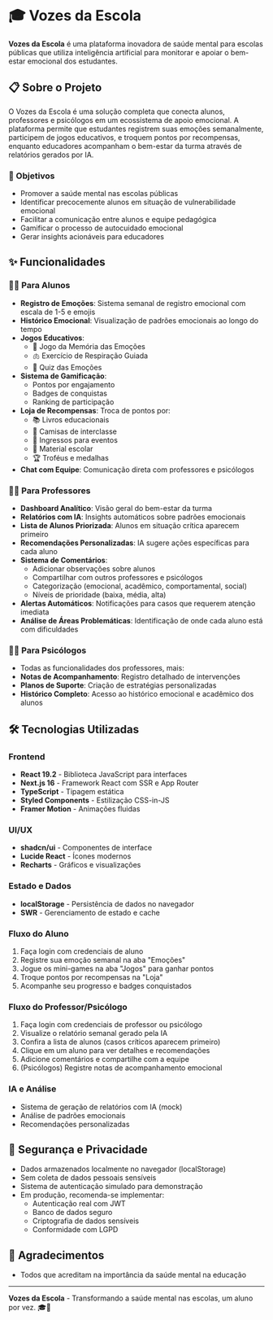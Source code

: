 # 🎓 Vozes da Escola

**Vozes da Escola** é uma plataforma inovadora de saúde mental para escolas públicas que utiliza inteligência artificial para monitorar e apoiar o bem-estar emocional dos estudantes.


## 📋 Sobre o Projeto

O Vozes da Escola é uma solução completa que conecta alunos, professores e psicólogos em um ecossistema de apoio emocional. A plataforma permite que estudantes registrem suas emoções semanalmente, participem de jogos educativos, e troquem pontos por recompensas, enquanto educadores acompanham o bem-estar da turma através de relatórios gerados por IA.

### 🎯 Objetivos

- Promover a saúde mental nas escolas públicas
- Identificar precocemente alunos em situação de vulnerabilidade emocional
- Facilitar a comunicação entre alunos e equipe pedagógica
- Gamificar o processo de autocuidado emocional
- Gerar insights acionáveis para educadores

## ✨ Funcionalidades

### 👨‍🎓 Para Alunos

- **Registro de Emoções**: Sistema semanal de registro emocional com escala de 1-5 e emojis
- **Histórico Emocional**: Visualização de padrões emocionais ao longo do tempo
- **Jogos Educativos**:
  - 🧠 Jogo da Memória das Emoções
  - 🫁 Exercício de Respiração Guiada
  - 📝 Quiz das Emoções
- **Sistema de Gamificação**:
  - Pontos por engajamento
  - Badges de conquistas
  - Ranking de participação
- **Loja de Recompensas**: Troca de pontos por:
  - 📚 Livros educacionais
  - 👕 Camisas de interclasse
  - 🎫 Ingressos para eventos
  - 🎨 Material escolar
  - 🏆 Troféus e medalhas
- **Chat com Equipe**: Comunicação direta com professores e psicólogos

### 👨‍🏫 Para Professores

- **Dashboard Analítico**: Visão geral do bem-estar da turma
- **Relatórios com IA**: Insights automáticos sobre padrões emocionais
- **Lista de Alunos Priorizada**: Alunos em situação crítica aparecem primeiro
- **Recomendações Personalizadas**: IA sugere ações específicas para cada aluno
- **Sistema de Comentários**: 
  - Adicionar observações sobre alunos
  - Compartilhar com outros professores e psicólogos
  - Categorização (emocional, acadêmico, comportamental, social)
  - Níveis de prioridade (baixa, média, alta)
- **Alertas Automáticos**: Notificações para casos que requerem atenção imediata
- **Análise de Áreas Problemáticas**: Identificação de onde cada aluno está com dificuldades

### 👨‍⚕️ Para Psicólogos

- Todas as funcionalidades dos professores, mais:
- **Notas de Acompanhamento**: Registro detalhado de intervenções
- **Planos de Suporte**: Criação de estratégias personalizadas
- **Histórico Completo**: Acesso ao histórico emocional e acadêmico dos alunos

## 🛠️ Tecnologias Utilizadas

### Frontend
- **React 19.2** - Biblioteca JavaScript para interfaces
- **Next.js 16** - Framework React com SSR e App Router
- **TypeScript** - Tipagem estática
- **Styled Components** - Estilização CSS-in-JS
- **Framer Motion** - Animações fluidas

### UI/UX
- **shadcn/ui** - Componentes de interface
- **Lucide React** - Ícones modernos
- **Recharts** - Gráficos e visualizações

### Estado e Dados
- **localStorage** - Persistência de dados no navegador
- **SWR** - Gerenciamento de estado e cache

### Fluxo do Aluno

1. Faça login com credenciais de aluno
2. Registre sua emoção semanal na aba "Emoções"
3. Jogue os mini-games na aba "Jogos" para ganhar pontos
4. Troque pontos por recompensas na "Loja"
5. Acompanhe seu progresso e badges conquistados

### Fluxo do Professor/Psicólogo

1. Faça login com credenciais de professor ou psicólogo
2. Visualize o relatório semanal gerado pela IA
3. Confira a lista de alunos (casos críticos aparecem primeiro)
4. Clique em um aluno para ver detalhes e recomendações
5. Adicione comentários e compartilhe com a equipe
6. (Psicólogos) Registre notas de acompanhamento emocional


### IA e Análise
- Sistema de geração de relatórios com IA (mock)
- Análise de padrões emocionais
- Recomendações personalizadas


## 🔐 Segurança e Privacidade

- Dados armazenados localmente no navegador (localStorage)
- Sem coleta de dados pessoais sensíveis
- Sistema de autenticação simulado para demonstração
- Em produção, recomenda-se implementar:
  - Autenticação real com JWT
  - Banco de dados seguro
  - Criptografia de dados sensíveis
  - Conformidade com LGPD


## 🙏 Agradecimentos

- Todos que acreditam na importância da saúde mental na educação

---

**Vozes da Escola** - Transformando a saúde mental nas escolas, um aluno por vez. 🎓💙

